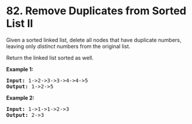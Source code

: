 <h1>82. Remove Duplicates from Sorted List II</h1>
<div><p>Given a sorted linked list, delete all nodes that have duplicate numbers, leaving only <em>distinct</em> numbers from the original list.</p>

<p>Return the linked list sorted as well.</p>

<p><strong>Example 1:</strong></p>

<pre><strong>Input:</strong> 1-&gt;2-&gt;3-&gt;3-&gt;4-&gt;4-&gt;5
<strong>Output:</strong> 1-&gt;2-&gt;5
</pre>

<p><strong>Example 2:</strong></p>

<pre><strong>Input:</strong> 1-&gt;1-&gt;1-&gt;2-&gt;3
<strong>Output:</strong> 2-&gt;3
</pre>
</div>